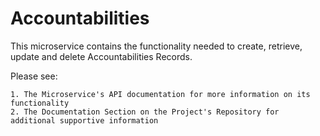 # Accountabilities

This microservice contains the functionality needed to create, retrieve, update and delete Accountabilities Records.

Please see:

    1. The Microservice's API documentation for more information on its functionality
    2. The Documentation Section on the Project's Repository for additional supportive information